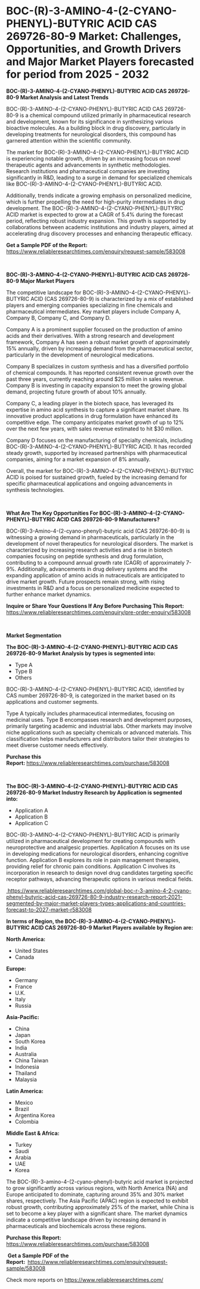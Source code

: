 <p><h1>BOC-(R)-3-AMINO-4-(2-CYANO-PHENYL)-BUTYRIC ACID CAS 269726-80-9 Market: Challenges, Opportunities, and Growth Drivers and Major Market Players forecasted for period from 2025 - 2032</h1></p><p><strong>BOC-(R)-3-AMINO-4-(2-CYANO-PHENYL)-BUTYRIC ACID CAS 269726-80-9 Market Analysis and Latest Trends</strong></p>
<p><p>BOC-(R)-3-AMINO-4-(2-CYANO-PHENYL)-BUTYRIC ACID CAS 269726-80-9 is a chemical compound utilized primarily in pharmaceutical research and development, known for its significance in synthesizing various bioactive molecules. As a building block in drug discovery, particularly in developing treatments for neurological disorders, this compound has garnered attention within the scientific community.</p><p>The market for BOC-(R)-3-AMINO-4-(2-CYANO-PHENYL)-BUTYRIC ACID is experiencing notable growth, driven by an increasing focus on novel therapeutic agents and advancements in synthetic methodologies. Research institutions and pharmaceutical companies are investing significantly in R&D, leading to a surge in demand for specialized chemicals like BOC-(R)-3-AMINO-4-(2-CYANO-PHENYL)-BUTYRIC ACID.</p><p>Additionally, trends indicate a growing emphasis on personalized medicine, which is further propelling the need for high-purity intermediates in drug development. The BOC-(R)-3-AMINO-4-(2-CYANO-PHENYL)-BUTYRIC ACID market is expected to grow at a CAGR of 5.4% during the forecast period, reflecting robust industry expansion. This growth is supported by collaborations between academic institutions and industry players, aimed at accelerating drug discovery processes and enhancing therapeutic efficacy.</p></p>
<p><strong>Get a Sample PDF of the Report:&nbsp;</strong> <a href="https://www.reliableresearchtimes.com/enquiry/request-sample/583008?utm_campaign=3576&utm_medium=2&utm_source=Github&utm_content=ia&utm_term=23032025&utm_id=boc-r-3-amino-4-2-cyano-phenyl-butyric-acid-cas-269726-80-9">https://www.reliableresearchtimes.com/enquiry/request-sample/583008</a></p>
<p>&nbsp;</p>
<p><strong>BOC-(R)-3-AMINO-4-(2-CYANO-PHENYL)-BUTYRIC ACID CAS 269726-80-9 Major Market Players</strong></p>
<p><p>The competitive landscape for BOC-(R)-3-AMINO-4-(2-CYANO-PHENYL)-BUTYRIC ACID (CAS 269726-80-9) is characterized by a mix of established players and emerging companies specializing in fine chemicals and pharmaceutical intermediates. Key market players include Company A, Company B, Company C, and Company D.</p><p>Company A is a prominent supplier focused on the production of amino acids and their derivatives. With a strong research and development framework, Company A has seen a robust market growth of approximately 15% annually, driven by increasing demand from the pharmaceutical sector, particularly in the development of neurological medications.</p><p>Company B specializes in custom synthesis and has a diversified portfolio of chemical compounds. It has reported consistent revenue growth over the past three years, currently reaching around $25 million in sales revenue. Company B is investing in capacity expansion to meet the growing global demand, projecting future growth of about 10% annually.</p><p>Company C, a leading player in the biotech space, has leveraged its expertise in amino acid synthesis to capture a significant market share. Its innovative product applications in drug formulation have enhanced its competitive edge. The company anticipates market growth of up to 12% over the next few years, with sales revenue estimated to hit $30 million.</p><p>Company D focuses on the manufacturing of specialty chemicals, including BOC-(R)-3-AMINO-4-(2-CYANO-PHENYL)-BUTYRIC ACID. It has recorded steady growth, supported by increased partnerships with pharmaceutical companies, aiming for a market expansion of 8% annually. </p><p>Overall, the market for BOC-(R)-3-AMINO-4-(2-CYANO-PHENYL)-BUTYRIC ACID is poised for sustained growth, fueled by the increasing demand for specific pharmaceutical applications and ongoing advancements in synthesis technologies.</p></p>
<p>&nbsp;</p>
<p><strong>What Are The Key Opportunities For BOC-(R)-3-AMINO-4-(2-CYANO-PHENYL)-BUTYRIC ACID CAS 269726-80-9 Manufacturers?</strong></p>
<p><p>BOC-(R)-3-Amino-4-(2-cyano-phenyl)-butyric acid (CAS 269726-80-9) is witnessing a growing demand in pharmaceuticals, particularly in the development of novel therapeutics for neurological disorders. The market is characterized by increasing research activities and a rise in biotech companies focusing on peptide synthesis and drug formulation, contributing to a compound annual growth rate (CAGR) of approximately 7-9%. Additionally, advancements in drug delivery systems and the expanding application of amino acids in nutraceuticals are anticipated to drive market growth. Future prospects remain strong, with rising investments in R&D and a focus on personalized medicine expected to further enhance market dynamics.</p></p>
<p><strong>Inquire or Share Your Questions If Any Before Purchasing This Report:</strong> <a href="https://www.reliableresearchtimes.com/enquiry/pre-order-enquiry/583008?utm_campaign=3576&utm_medium=2&utm_source=Github&utm_content=ia&utm_term=23032025&utm_id=boc-r-3-amino-4-2-cyano-phenyl-butyric-acid-cas-269726-80-9">https://www.reliableresearchtimes.com/enquiry/pre-order-enquiry/583008</a></p>
<p>&nbsp;</p>
<p><strong>Market Segmentation</strong></p>
<p><strong>The BOC-(R)-3-AMINO-4-(2-CYANO-PHENYL)-BUTYRIC ACID CAS 269726-80-9 Market Analysis by types is segmented into:</strong></p>
<p><ul><li>Type A</li><li>Type B</li><li>Others</li></ul></p>
<p><p>BOC-(R)-3-AMINO-4-(2-CYANO-PHENYL)-BUTYRIC ACID, identified by CAS number 269726-80-9, is categorized in the market based on its applications and customer segments. </p><p>Type A typically includes pharmaceutical intermediates, focusing on medicinal uses. Type B encompasses research and development purposes, primarily targeting academic and industrial labs. Other markets may involve niche applications such as specialty chemicals or advanced materials. This classification helps manufacturers and distributors tailor their strategies to meet diverse customer needs effectively.</p></p>
<p><strong>Purchase this Report:&nbsp;</strong><a href="https://www.reliableresearchtimes.com/purchase/583008?utm_campaign=3576&utm_medium=2&utm_source=Github&utm_content=ia&utm_term=23032025&utm_id=boc-r-3-amino-4-2-cyano-phenyl-butyric-acid-cas-269726-80-9">https://www.reliableresearchtimes.com/purchase/583008</a></p>
<p>&nbsp;</p>
<p><strong>The BOC-(R)-3-AMINO-4-(2-CYANO-PHENYL)-BUTYRIC ACID CAS 269726-80-9 Market Industry Research by Application is segmented into:</strong></p>
<p><ul><li>Application A</li><li>Application B</li><li>Application C</li></ul></p>
<p><p>BOC-(R)-3-AMINO-4-(2-CYANO-PHENYL)-BUTYRIC ACID is primarily utilized in pharmaceutical development for creating compounds with neuroprotective and analgesic properties. Application A focuses on its use in developing medications for neurological disorders, enhancing cognitive function. Application B explores its role in pain management therapies, providing relief for chronic pain conditions. Application C involves its incorporation in research to design novel drug candidates targeting specific receptor pathways, advancing therapeutic options in various medical fields.</p></p>
<p><a href="https://www.reliableresearchtimes.com/global-boc-r-3-amino-4-2-cyano-phenyl-butyric-acid-cas-269726-80-9-industry-research-report-2021-segmented-by-major-market-players-types-applications-and-countries-forecast-to-2027-market-r583008?utm_campaign=3576&utm_medium=2&utm_source=Github&utm_content=ia&utm_term=23032025&utm_id=boc-r-3-amino-4-2-cyano-phenyl-butyric-acid-cas-269726-80-9">&nbsp;https://www.reliableresearchtimes.com/global-boc-r-3-amino-4-2-cyano-phenyl-butyric-acid-cas-269726-80-9-industry-research-report-2021-segmented-by-major-market-players-types-applications-and-countries-forecast-to-2027-market-r583008</a></p>
<p><strong>In terms of Region, the BOC-(R)-3-AMINO-4-(2-CYANO-PHENYL)-BUTYRIC ACID CAS 269726-80-9 Market Players available by Region are:</strong></p>
<p>
    <p> <strong> North America: </strong>
        <ul>
            <li>United States</li>
            <li>Canada</li>
        </ul>
        </p> 
    <p> <strong> Europe: </strong>
        <ul>
            <li>Germany</li>
            <li>France</li>
            <li>U.K.</li>
            <li>Italy</li>
            <li>Russia</li>
        </ul>
        </p> 
    <p> <strong> Asia-Pacific: </strong>
        <ul>
            <li>China</li>
            <li>Japan</li>
            <li>South Korea</li>
            <li>India</li>
            <li>Australia</li>
            <li>China Taiwan</li>
            <li>Indonesia</li>
            <li>Thailand</li>
            <li>Malaysia</li>
        </ul>
        </p> 
    <p> <strong> Latin America: </strong>
        <ul>
            <li>Mexico</li>
            <li>Brazil</li>
            <li>Argentina Korea</li>
            <li>Colombia</li>
        </ul>
        </p> 
    <p> <strong> Middle East & Africa: </strong>
        <ul>
            <li>Turkey</li>
            <li>Saudi</li>
            <li>Arabia</li>
            <li>UAE</li>
            <li>Korea</li>
        </ul>
    </p>
    </p>
<p><p>The BOC-(R)-3-amino-4-(2-cyano-phenyl)-butyric acid market is projected to grow significantly across various regions, with North America (NA) and Europe anticipated to dominate, capturing around 35% and 30% market shares, respectively. The Asia Pacific (APAC) region is expected to exhibit robust growth, contributing approximately 25% of the market, while China is set to become a key player with a significant share. The market dynamics indicate a competitive landscape driven by increasing demand in pharmaceuticals and biochemicals across these regions.</p></p>
<p><strong>Purchase this Report: </strong><a href="https://www.reliableresearchtimes.com/purchase/583008?utm_campaign=3576&utm_medium=2&utm_source=Github&utm_content=ia&utm_term=23032025&utm_id=boc-r-3-amino-4-2-cyano-phenyl-butyric-acid-cas-269726-80-9">https://www.reliableresearchtimes.com/purchase/583008</a></p>
<p>&nbsp;<strong>Get a Sample PDF of the Report:&nbsp;&nbsp;</strong><a href="https://www.reliableresearchtimes.com/enquiry/request-sample/583008?utm_campaign=3576&utm_medium=2&utm_source=Github&utm_content=ia&utm_term=23032025&utm_id=boc-r-3-amino-4-2-cyano-phenyl-butyric-acid-cas-269726-80-9">https://www.reliableresearchtimes.com/enquiry/request-sample/583008</a></p>
<p><strong></strong></p>
<p>Check more reports on <a href="https://www.reliableresearchtimes.com/?utm_campaign=3576&utm_medium=2&utm_source=Github&utm_content=ia&utm_term=23032025&utm_id=boc-r-3-amino-4-2-cyano-phenyl-butyric-acid-cas-269726-80-9">https://www.reliableresearchtimes.com/</a></p>